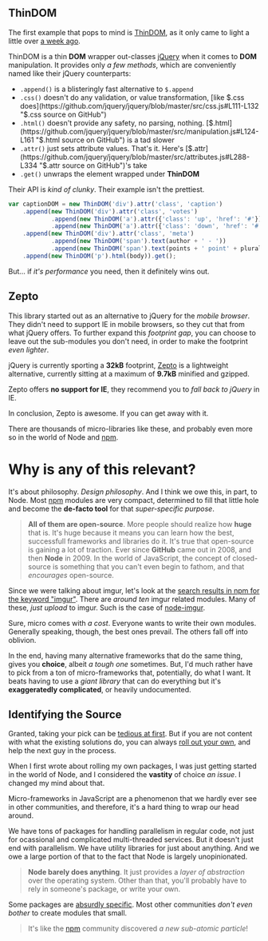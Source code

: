## ThinDOM ##

The first example that pops to mind is [ThinDOM](https://github.com/jacobgreenleaf/ThinDOM "ThinDOM by imgur, on GitHub"), as it only came to light a little over [a week ago](http://imgur.com/blog/2013/05/21/tech-tuesday-jquery-dom-performance/ "jQuery DOM performance - imgur blog").

ThinDOM is a thin **DOM** wrapper out-classes [jQuery](https://github.com/jquery/jquery "jQuery on GitHub") when it comes to **DOM** manipulation. It provides only _a few methods_, which are conveniently named like their jQuery counterparts:

- `.append()` is a blisteringly fast alternative to `$.append`
- `.css()` doesn't do any validation, or value transformation, [like $.css does](https://github.com/jquery/jquery/blob/master/src/css.js#L111-L132 "$.css source on GitHub")
- `.html()` doesn't provide any safety, no parsing, nothing. [$.html](https://github.com/jquery/jquery/blob/master/src/manipulation.js#L124-L161 "$.html source on GitHub") is a tad slower
- `.attr()` just sets attribute values. That's it. Here's [$.attr](https://github.com/jquery/jquery/blob/master/src/attributes.js#L288-L334 "$.attr source on GitHub")'s take
- `.get()` unwraps the element wrapped under **ThinDOM**

Their API is _kind of clunky_. Their example isn't the prettiest.

```js
var captionDOM = new ThinDOM('div').attr('class', 'caption')
    .append(new ThinDOM('div').attr('class', 'votes')
            .append(new ThinDOM('a').attr({'class': 'up', 'href': '#'}))
            .append(new ThinDOM('a').attr({'class': 'down', 'href': '#'})))
    .append(new ThinDOM('div').attr('class', 'meta')
            .append(new ThinDOM('span').text(author + ' - '))
            .append(new ThinDOM('span').text(points + ' point' + plural)))
    .append(new ThinDOM('p').html(body)).get();
```

But... if _it's performance_ you need, then it definitely wins out.

## Zepto ##

This library started out as an alternative to jQuery for the _mobile browser_. They didn't need to support IE in mobile browsers, so they cut that from what jQuery offers. To further expand this _footprint gap_, you can choose to leave out the sub-modules you don't need, in order to make the footprint _even lighter_.

jQuery is currently sporting a **32kB** footprint, [Zepto](http://zeptojs.com/ "ZeptoJS lightweight jQuery alternative") is a lightweight alternative, currently sitting at a maximum of **9.7kB** minified and gzipped.

Zepto offers **no support for IE**, they recommend you to _fall back to jQuery_ in IE.

In conclusion, Zepto is awesome. If you can get away with it.

There are thousands of micro-libraries like these, and probably even more so in the world of Node and [npm](npmjs.org "Node Package Manager").

# Why is any of this relevant? #

It's about philosophy. _Design philosophy_. And I think we owe this, in part, to Node. Most [npm](npmjs.org "Node Package Manager") modules are very compact, determined to fill that little hole and become the **de-facto tool** for that _super-specific purpose_.

> **All of them are open-source**. More people should realize how **huge** that is. It's huge because it means you can learn how the best, successfull frameworks and libraries do it. It's true that open-source is gaining a lot of traction. Ever since **GitHub** came out in 2008, and then **Node** in 2009.
> In the world of JavaScript, the concept of closed-source is something that you can't even begin to fathom, and that _encourages_ open-source.

Since we were talking about imgur, let's look at the [search results in npm for the keyword "imgur"](https://npmjs.org/search?q=imgur "npm search results"). There are _around ten_ imgur related modules. Many of these, _just upload_ to imgur. Such is the case of [node-imgur](https://github.com/kaimallea/node-imgur "node-imgur on GitHub").

Sure, micro comes with _a cost_. Everyone wants to write their own modules. Generally speaking, though, the best ones prevail. The others fall off into oblivion.

In the end, having many alternative frameworks that do the same thing, gives you **choice**, albeit _a tough one_ sometimes. But, I'd much rather have to pick from a ton of micro-frameworks that, potentially, do what I want. It beats having to use a _giant library_ that can do everything but it's **exaggeratedly complicated**, or heavily undocumented.

## Identifying the Source ##

Granted, taking your pick can be [tedious at first](/2013/01/18/asset-management-in-node "Asset Management in Node"). But if you are not content with what the existing solutions do, you can always [roll out your own](/2013/01/23/publishing-nodejs-packages-with-npm "Publishing Node.JS packages with npm"), and help the next guy in the process.

When I first wrote about rolling my own packages, I was just getting started in the world of Node, and I considered the **vastity** of choice _an issue_. I changed my mind about that.

Micro-frameworks in JavaScript are a phenomenon that we hardly ever see in other communities, and therefore, it's a hard thing to wrap our head around.

We have tons of packages for handling parallelism in regular code, not just for ocassional and complicated multi-threaded services. But it doesn't just end with parallelism. We have utility libraries for just about anything. And we owe a large portion of that to the fact that Node is largely unopinionated. 

> **Node barely does anything**. It just provides a _layer of abstraction_ over the operating system. Other than that, you'll probably have to rely in someone's package, or write your own.

Some packages are [absurdly specific](https://github.com/bminer/node-static-asset "static-asset on GitHub"). Most other communities _don't even bother_ to create modules that small.

> It's like the [npm](npmjs.org "Node Package Manager") community discovered _a new sub-atomic particle_!
